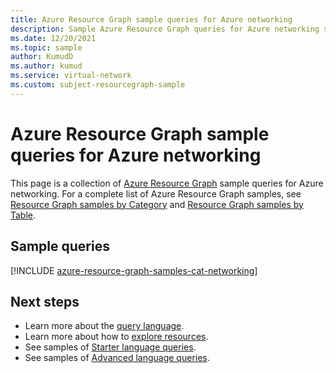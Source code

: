 ```yaml
---
title: Azure Resource Graph sample queries for Azure networking
description: Sample Azure Resource Graph queries for Azure networking showing use of resource types and tables to access Azure networking related resources and properties.
ms.date: 12/20/2021
ms.topic: sample
author: KumudD
ms.author: kumud
ms.service: virtual-network
ms.custom: subject-resourcegraph-sample
---
```

# Azure Resource Graph sample queries for Azure networking

This page is a collection of [Azure Resource Graph](../../governance/resource-graph/overview.md)
sample queries for Azure networking. For a complete list of Azure Resource Graph samples, see
[Resource Graph samples by Category](../../governance/resource-graph/samples/samples-by-category.md)
and [Resource Graph samples by Table](../../governance/resource-graph/samples/samples-by-table.md).

## Sample queries

[!INCLUDE [azure-resource-graph-samples-cat-networking](../../../includes/resource-graph/samples/bycat/networking.md)]

## Next steps

- Learn more about the [query language](../../governance/resource-graph/concepts/query-language.md).
- Learn more about how to [explore resources](../../governance/resource-graph/concepts/explore-resources.md).
- See samples of [Starter language queries](../../governance/resource-graph/samples/starter.md).
- See samples of [Advanced language queries](../../governance/resource-graph/samples/advanced.md).
